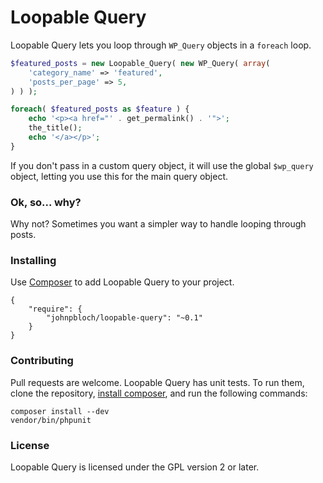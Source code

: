 # Loopable Query

Loopable Query lets you loop through `WP_Query` objects in a `foreach` loop.

```php
$featured_posts = new Loopable_Query( new WP_Query( array(
	'category_name' => 'featured',
	'posts_per_page' => 5,
) ) );

foreach( $featured_posts as $feature ) {
	echo '<p><a href="' . get_permalink() . '">';
	the_title();
	echo '</a></p>';
}
```

If you don't pass in a custom query object, it will use the global
`$wp_query` object, letting you use this for the main query object.

### Ok, so... why?

Why not? Sometimes you want a simpler way to handle looping through posts.

### Installing

Use [Composer](http://getcomposer.org) to add Loopable Query to your project.

```
{
	"require": {
		"johnpbloch/loopable-query": "~0.1"
	}
}
```

### Contributing

Pull requests are welcome. Loopable Query has unit tests. To run them, clone the repository, [install composer](http://getcomposer.org/doc/00-intro.md), and run the following commands:

```
composer install --dev
vendor/bin/phpunit
```

### License

Loopable Query is licensed under the GPL version 2 or later.


